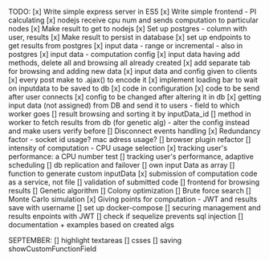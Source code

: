 TODO:
[x] Write simple express server in ES5
[x] Write simple frontend - PI calculating
[x] nodejs receive cpu num and sends computation to particular nodes
[x] Make result to get to nodejs
[x] Set up postgres - column with user, results
[x] Make result to persist in database
[x] set up endpoints to get results from postgres
[x] input data - range or incremental - also in postgres
[x] input data - computation config
[x] input data having add methods, delete all and browsing all already created
[x] add separate tab for browsing and adding new data
[x] input data and config given to clients
[x]  every post make to .ajax() to encode it
[x] implement loading bar to wait on inputdata to be saved to db
[x] code in configuration
[x] code to be send after user connects
[x] config to be changed after altering it in db
[x] getting input data (not assigned) from DB and send it to users - field to which worker goes
[] result browsing and sorting it by inputData_id
[] method in worker to fetch results from db (for genetic alg) - alter the config instead and make users verify before
[] Disconnect events handling
[x] Redundancy factor - socket id usage? mac adress usage?
[] browser plugin refactor
[] intensity of computation - CPU usage selection
[x] tracking user's performance: a CPU number test
[] tracking user's performance, adaptive scheduling
[] db replication and failover
[] own input Data as array
[] function to generate custom inputData
[x] submission of computation code as a service, not file
[] validation of submitted code
[] frontend for browsing results
[] Genetic algorithm
[] Colony optimization
[] Brute force search
[] Monte Carlo simulation
[x] Giving points for computation - JWT and results save with username
[] set up docker-compose
[] securing management and results enpoints with JWT
[] check if sequelize prevents sql injection
[] documentation + examples based on created algs

SEPTEMBER:
[] highlight textareas
[] csses
[] saving showCustomFunctionField